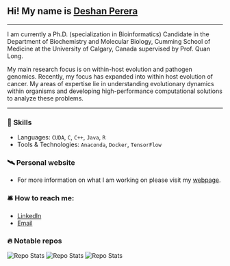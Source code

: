 ## Hi! My name is [Deshan Perera](https://sites.google.com/view/deshanperera)

---
I am currently a Ph.D. (specialization in Bioinformatics) Candidate in the Department of Biochemistry and Molecular Biology, Cumming School of Medicine at the University of Calgary, Canada supervised by Prof. Quan Long. 

My main research focus is on within-host evolution and pathogen genomics. Recently, my focus has expanded into within host evolution of cancer. My areas of expertise lie in understanding evolutionary dynamics within organisms and developing high-performance computational solutions to analyze these problems.

---

### :flying_disc: Skills
- Languages: `CUDA`, `C`, `C++`, `Java`, `R`
- Tools & Technologies: `Anaconda`, `Docker`, `TensorFlow`

### :artificial_satellite: Personal website
 - For more information on what I am working on please visit my [webpage](https://sites.google.com/view/deshanperera).

### :bellhop_bell: How to reach me:
- [LinkedIn](https://www.linkedin.com/in/deshan-perera-77181093/)
- [Email](mailto:duwagedahampriyabala@ucalgary.ca)

### :fire: Notable repos
![Repo Stats](https://github-readme-stats.vercel.app/api/pin/?username=theLongLab&repo=CATE&show_icons=true&theme=dark)
![Repo Stats](https://github-readme-stats.vercel.app/api/pin/?username=theLongLab&repo=TransCOVID&show_icons=true&theme=dark)
![Repo Stats](https://github-readme-stats.vercel.app/api/pin/?username=theLongLab&repo=Transmission_Analyzer&show_icons=true&theme=dark)
